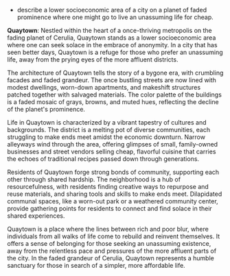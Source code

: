 * describe a lower socioeconomic area of a city on a planet of faded prominence where one might go to live an unassuming life for cheap.

**Quaytown**: Nestled within the heart of a once-thriving metropolis on the fading planet of Cerulia, Quaytown stands as a lower socioeconomic area where one can seek solace in the embrace of anonymity. In a city that has seen better days, Quaytown is a refuge for those who prefer an unassuming life, away from the prying eyes of the more affluent districts.

The architecture of Quaytown tells the story of a bygone era, with crumbling facades and faded grandeur. The once bustling streets are now lined with modest dwellings, worn-down apartments, and makeshift structures patched together with salvaged materials. The color palette of the buildings is a faded mosaic of grays, browns, and muted hues, reflecting the decline of the planet's prominence.

Life in Quaytown is characterized by a vibrant tapestry of cultures and backgrounds. The district is a melting pot of diverse communities, each struggling to make ends meet amidst the economic downturn. Narrow alleyways wind through the area, offering glimpses of small, family-owned businesses and street vendors selling cheap, flavorful cuisine that carries the echoes of traditional recipes passed down through generations.

Residents of Quaytown forge strong bonds of community, supporting each other through shared hardship. The neighborhood is a hub of resourcefulness, with residents finding creative ways to repurpose and reuse materials, and sharing tools and skills to make ends meet. Dilapidated communal spaces, like a worn-out park or a weathered community center, provide gathering points for residents to connect and find solace in their shared experiences.

Quaytown is a place where the lines between rich and poor blur, where individuals from all walks of life come to rebuild and reinvent themselves. It offers a sense of belonging for those seeking an unassuming existence, away from the relentless pace and pressures of the more affluent parts of the city. In the faded grandeur of Cerulia, Quaytown represents a humble sanctuary for those in search of a simpler, more affordable life.
